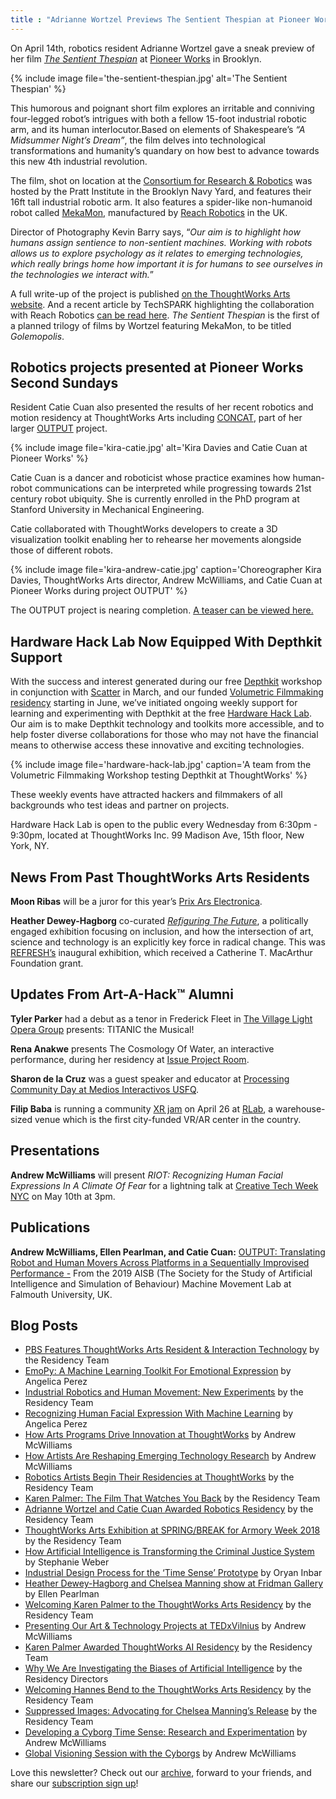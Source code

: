 ```yaml
---
title : "Adrianne Wortzel Previews The Sentient Thespian at Pioneer Works"
---
```

On April 14th, robotics resident Adrianne Wortzel gave a sneak preview of her film [_The Sentient Thespian_](https://thoughtworksarts.io/projects/sentient-thespian/) at [Pioneer Works](https://pioneerworks.org/) in Brooklyn.

{% include image file='the-sentient-thespian.jpg'
   alt='The Sentient Thespian' %}

This humorous and poignant short film explores an irritable and conniving four-legged robot’s intrigues with both a fellow 15-foot industrial robotic arm, and its human interlocutor.<!--excerpt-ends-->Based on elements of Shakespeare’s _“A Midsummer Night’s Dream”_, the film delves into technological transformations and humanity’s quandary on how best to advance towards this new 4th industrial revolution.

The film, shot on location at the [Consortium for Research & Robotics](https://consortiumrr.com/) was hosted by the Pratt Institute in the Brooklyn Navy Yard, and features their 16ft tall industrial robotic arm. It also features a spider-like non-humanoid robot called [MekaMon](https://mekamon.com/), manufactured by [Reach Robotics](https://reachrobotics.com/) in the UK.

Director of Photography Kevin Barry says, “_Our aim is to highlight how humans assign sentience to non-sentient machines. Working with robots allows us to explore psychology as it relates to emerging technologies, which really brings home how important it is for humans to see ourselves in the technologies we interact with._”

A full write-up of the project is published [on the ThoughtWorks Arts website](https://thoughtworksarts.io/projects/sentient-thespian/). And a recent article by TechSPARK highlighting the collaboration with Reach Robotics [can be read here](https://techspark.co/mekamon-takes-the-stage-with-thoughtworks-arts-collaboration/). _The Sentient Thespian_ is the first of a planned trilogy of films by Wortzel featuring MekaMon, to be titled _Golemopolis_.

## Robotics projects presented at Pioneer Works Second Sundays

Resident Catie Cuan also presented the results of her recent robotics and motion residency at ThoughtWorks Arts including [CONCAT](https://github.com/thoughtworksarts/concat), part of her larger [OUTPUT](https://www.youtube.com/watch?v=1NQQ1c4Z6I0) project.

{% include image file='kira-catie.jpg'
   alt='Kira Davies and Catie Cuan at Pioneer Works' %}

Catie Cuan is a dancer and roboticist whose practice examines how human-robot communications can be interpreted while progressing towards 21st century robot ubiquity. She is currently enrolled in the PhD program at Stanford University in Mechanical Engineering.

Catie collaborated with ThoughtWorks developers to create a 3D visualization toolkit enabling her to rehearse her movements alongside those of different robots.

{% include image file='kira-andrew-catie.jpg'
   caption='Choreographer Kira Davies, ThoughtWorks Arts director, Andrew McWilliams, and Catie Cuan at Pioneer Works during project OUTPUT' %}

The OUTPUT project is nearing completion. [A teaser can be viewed here.](https://www.youtube.com/watch?v=1NQQ1c4Z6I0)

## Hardware Hack Lab Now Equipped With Depthkit Support

With the success and interest generated during our free [Depthkit](https://www.depthkit.tv/) workshop in conjunction with [Scatter](https://scatter.nyc/) in March, and our funded [Volumetric Filmmaking residency](https://thoughtworksarts.io/open-call/2019-volumetric-residency/) starting in June, we’ve initiated ongoing weekly support for learning and experimenting with Depthkit at the free [Hardware Hack Lab](https://hardwarehacklab.io/). Our aim is to make Depthkit technology and toolkits more accessible, and to help foster diverse collaborations for those who may not have the financial means to otherwise access these innovative and exciting technologies.

{% include image file='hardware-hack-lab.jpg'
   caption='A team from the Volumetric Filmmaking Workshop testing Depthkit at ThoughtWorks' %}

These weekly events have attracted hackers and filmmakers of all backgrounds who test ideas and partner on projects.

Hardware Hack Lab is open to the public every Wednesday from 6:30pm - 9:30pm, located at ThoughtWorks Inc. 99 Madison Ave, 15th floor, New York, NY.

## News From Past ThoughtWorks Arts Residents

**Moon Ribas** will be a juror for this year’s [Prix Ars Electronica](https://ars.electronica.art/aeblog/en/2019/03/06/prixjury2019/).

**Heather Dewey-Hagborg** co-curated [_Refiguring The Future_](https://refreshart.tech/#why), a politically engaged exhibition focusing on inclusion, and how the intersection of art, science and technology is an explicitly key force in radical change. This was [REFRESH’s](https://refreshart.tech/#about) inaugural exhibition, which received a Catherine T. MacArthur Foundation grant.

## Updates From Art-A-Hack™ Alumni

**Tyler Parker** had a debut as a tenor in Frederick Fleet in [The Village Light Opera Group](https://villagelightopera.org/) presents: TITANIC the Musical!

**Rena Anakwe** presents The Cosmology Of Water, an interactive performance, during her residency at [Issue Project Room](https://issueprojectroom.org/event/rena-anakwe-cosmology-water?fbclid=IwAR2bujgXPjZRRz8OL1QLEMfw4l8QKKh3otAyrv39l3rFOXYp_7rjdGz6GOQ).

**Sharon de la Cruz** was a guest speaker and educator at [Processing Community Day at Medios Interactivos USFQ](http://www.pcdquito.com/).

**Filip Baba** is running a community [XR jam](https://www.eventbrite.com/e/unitynyc-xr-jam-2019-tickets-59015269259) on April 26 at [RLab](https://www.rlab.nyc/), a warehouse-sized venue which is the first city-funded VR/AR center in the country.

## Presentations

**Andrew McWilliams** will present _RIOT: Recognizing Human Facial Expressions In A Climate Of Fear_ for a lightning talk at [Creative Tech Week NYC](https://www.eventbrite.com/e/ctw2019-conference-creative-tech-week-tickets-59667017656) on May 10th at 3pm.

## Publications

**Andrew McWilliams, Ellen Pearlman, and Catie Cuan:** [OUTPUT: Translating Robot and Human Movers Across Platforms in a Sequentially Improvised Performance -](http://aisb2019.machinemovementlab.net/MTSB2019_Cuan_Pearlman_McWilliams.pdf?fbclid=IwAR1zcOPi8G4l2E3D89hNuv6X2EPWSyQp50eKkWe40NeRn7cBFs-TEo45sms) From the 2019 AISB (The Society for the Study of Artificial Intelligence and Simulation of Behaviour) Machine Movement Lab at Falmouth University, UK.

## Blog Posts

*   [PBS Features ThoughtWorks Arts Resident & Interaction Technology](https://thoughtworksarts.io/blog/concat-tool-feature-pbs/) by the Residency Team
*   [EmoPy: A Machine Learning Toolkit For Emotional Expression](https://thoughtworksarts.io/blog/emopy-emotional-expression-toolkit/) by Angelica Perez
*   [Industrial Robotics and Human Movement: New Experiments](https://thoughtworksarts.io/blog/movement-industrial-robotic-arm/) by the Residency Team
*   [Recognizing Human Facial Expression With Machine Learning](https://thoughtworksarts.io/blog/recognizing-facial-expressions-machine-learning/) by Angelica Perez
*   [How Arts Programs Drive Innovation at ThoughtWorks](https://thoughtworksarts.io/blog/how-art-programs-drive-innovation-thoughtworks/) by Andrew McWilliams
*   [How Artists Are Reshaping Emerging Technology Research](https://thoughtworksarts.io/blog/how-artists-reshape-emerging-technology-research/) by Andrew McWilliams
*   [Robotics Artists Begin Their Residencies at ThoughtWorks](https://thoughtworksarts.io/blog/robotics-artists-begin-residencies/) by the Residency Team
*   [Karen Palmer: The Film That Watches You Back](https://thoughtworksarts.io/blog/karen-palmer-film-watches-you-back/) by the Residency Team
*   [Adrianne Wortzel and Catie Cuan Awarded Robotics Residency](https://thoughtworksarts.io/blog/adrianne-wortzel-catie-cuan-awarded-robotics-residency/) by the Residency Team
*   [ThoughtWorks Arts Exhibition at SPRING/BREAK for Armory Week 2018](https://thoughtworksarts.io/spring-break/) by the Residency Team
*   [How Artificial Intelligence is Transforming the Criminal Justice System](https://thoughtworksarts.io/blog/artificial-intelligence-criminal-justice-system/) by Stephanie Weber
*   [Industrial Design Process for the ‘Time Sense’ Prototype](https://thoughtworksarts.io/blog/industrial-design-time-sense-prototype/) by Oryan Inbar
*   [Heather Dewey-Hagborg and Chelsea Manning show at Fridman Gallery](https://thoughtworksarts.io/blog/heather-chelsea-show-fridman/) by Ellen Pearlman
*   [Welcoming Karen Palmer to the ThoughtWorks Arts Residency](https://thoughtworksarts.io/blog/welcoming-karen-palmer/) by the Residency Team
*   [Presenting Our Art & Technology Projects at TEDxVilnius](https://thoughtworksarts.io/blog/welcoming-karen-palmer/) by Andrew McWilliams
*   [Karen Palmer Awarded ThoughtWorks AI Residency](https://thoughtworksarts.io/blog/karen-palmer-ai-residency/) by the Residency Team
*   [Why We Are Investigating the Biases of Artificial Intelligence](https://thoughtworksarts.io/blog/why-we-are-investigating-biases-artificial-intelligence/) by the Residency Directors
*   [Welcoming Hannes Bend to the ThoughtWorks Arts Residency](https://thoughtworksarts.io/blog/welcoming-hannes-bend/) by the Residency Team
*   [Suppressed Images: Advocating for Chelsea Manning’s Release](https://thoughtworksarts.io/blog/suppressed-images-picturing-chelsea-manning/) by the Residency Team
*   [Developing a Cyborg Time Sense: Research and Experimentation](https://thoughtworksarts.io/blog/team-gets-started-on-research/) by Andrew McWilliams
*   [Global Visioning Session with the Cyborgs](https://thoughtworksarts.io/blog/visioning-session-with-the-cyborgs/) by Andrew McWilliams

Love this newsletter? Check out our [archive](https://thoughtworksarts.io/newsletters/), forward to your friends, and share our [subscription sign up](https://thoughtworksarts.io/newsletters/)!